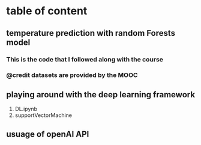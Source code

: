 # table of content
## temperature prediction with random Forests model
### This is the code that I followed along with the course
### @credit datasets are provided by the MOOC

## playing around with the deep learning framework
1. DL.ipynb
2. supportVectorMachine
## usuage of openAI API
